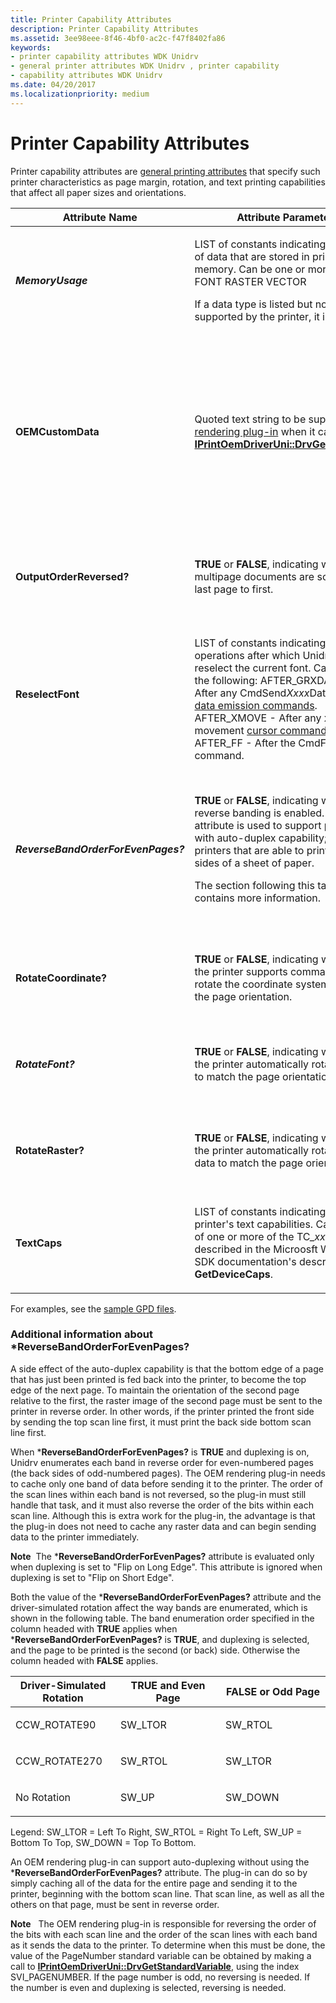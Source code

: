 ```yaml
---
title: Printer Capability Attributes
description: Printer Capability Attributes
ms.assetid: 3ee98eee-8f46-4bf0-ac2c-f47f8402fa86
keywords:
- printer capability attributes WDK Unidrv
- general printer attributes WDK Unidrv , printer capability
- capability attributes WDK Unidrv
ms.date: 04/20/2017
ms.localizationpriority: medium
---
```


# Printer Capability Attributes





Printer capability attributes are [general printing attributes](general-printing-attributes.md) that specify such printer characteristics as page margin, rotation, and text printing capabilities that affect all paper sizes and orientations.

<table>
<colgroup>
<col width="33%" />
<col width="33%" />
<col width="33%" />
</colgroup>
<thead>
<tr class="header">
<th>Attribute Name</th>
<th>Attribute Parameter</th>
<th>Comments</th>
</tr>
</thead>
<tbody>
<tr class="odd">
<td><p><em><strong>MemoryUsage</strong></p></td>
<td><p></p>
LIST of constants indicating the types of data that are stored in printer memory. Can be one or more of:
FONT
RASTER
VECTOR
<p>If a data type is listed but not supported by the printer, it is ignored.</p></td>
<td><p>Optional. If not specified, the default value is LIST(FONT, RASTER, VECTOR). For more information, see <a href="describing-printer-memory-configurations.md" data-raw-source="[Describing Printer Memory Configurations](describing-printer-memory-configurations.md)">Describing Printer Memory Configurations</a>.</p></td>
</tr>
<tr class="even">
<td><p></em><strong>OEMCustomData</strong></p></td>
<td><p>Quoted text string to be supplied to a <a href="rendering-plug-ins.md" data-raw-source="[rendering plug-in](rendering-plug-ins.md)">rendering plug-in</a> when it calls <a href="https://docs.microsoft.com/windows-hardware/drivers/ddi/prcomoem/nf-prcomoem-iprintoemdriveruni-drvgetgpddata" data-raw-source="[&lt;strong&gt;IPrintOemDriverUni::DrvGetGPDData&lt;/strong&gt;](https://docs.microsoft.com/windows-hardware/drivers/ddi/prcomoem/nf-prcomoem-iprintoemdriveruni-drvgetgpddata)"><strong>IPrintOemDriverUni::DrvGetGPDData</strong></a>.</p></td>
<td><p>Required if a rendering plug-in calls <strong>IPrintOemDriverUni::DrvGetGPDData</strong>.</p>
<p>Interpretation of text string contents is determined by the rendering plug-in.</p>
<p>This attribute is a relocatable global attribute; it may be placed at the root level (see <a href="root-level-only-attributes.md" data-raw-source="[Root-Level-Only Attributes](root-level-only-attributes.md)">Root-Level-Only Attributes</a>) to signify that it has no dependency on printer configuration, or it may appear with <em>Option or *Case constructs if there is some dependency.</p></td>
</tr>
<tr class="odd">
<td><p></em><strong>OutputOrderReversed?</strong></p></td>
<td><p><strong>TRUE</strong> or <strong>FALSE</strong>, indicating whether multipage documents are sorted from last page to first.</p></td>
<td><p>Optional. If not specified, the default value is <strong>FALSE</strong>.</p>
<p>The EXTERN_GLOBAL symbol should not be used with <em><strong>OutputOrderReversed?</strong>.</p></td>
</tr>
<tr class="even">
<td><p></em><strong>ReselectFont</strong></p></td>
<td><p></p>
LIST of constants indicating operations after which Unidrv must reselect the current font. Can be on of the following:
AFTER_GRXDATA - After any CmdSend<em>Xxxx</em>Data <a href="raster-data-emission-commands.md" data-raw-source="[raster data emission commands](raster-data-emission-commands.md)">raster data emission commands</a>.
AFTER_XMOVE - After any x-movement <a href="cursor-commands.md" data-raw-source="[cursor commands](cursor-commands.md)">cursor commands</a>.
AFTER_FF - After the CmdFF command.</td>
<td><p>Optional. If not specified, Unidrv does not reselect fonts.</p></td>
</tr>
<tr class="odd">
<td><p><em><strong>ReverseBandOrderForEvenPages?</strong></p></td>
<td><p><strong>TRUE</strong> or <strong>FALSE</strong>, indicating whether reverse banding is enabled. This attribute is used to support printers with auto-duplex capability; that is, printers that are able to print on both sides of a sheet of paper.</p>
<p>The section following this table contains more information.</p></td>
<td><p>The default value of this attribute is <strong>FALSE</strong>. Setting this attribute to <strong>TRUE</strong> enables reverse banding order.</p>
<p>This attribute is a relocatable global attribute; it may be placed at the root level (see <a href="root-level-only-attributes.md" data-raw-source="[Root-Level-Only Attributes](root-level-only-attributes.md)">Root-Level-Only Attributes</a>) to signify that it has no dependency on printer configuration, or it may appear with *Option or *Case constructs if there is some dependency.</p></td>
</tr>
<tr class="even">
<td><p></em><strong>RotateCoordinate?</strong></p></td>
<td><p><strong>TRUE</strong> or <strong>FALSE</strong>, indicating whether the printer supports commands to rotate the coordinate system to match the page orientation.</p></td>
<td><p>Optional. If not specified, the default value is <strong>FALSE</strong>. If <strong>TRUE</strong>, <em>Option entries for the Orientation feature must specify printer commands. Cannot be placed in a <a href="conditional-statements.md" data-raw-source="[&lt;/em&gt;Case](conditional-statements.md)"></em>Case</a> entry.</p></td>
</tr>
<tr class="odd">
<td><p><em><strong>RotateFont?</strong></p></td>
<td><p><strong>TRUE</strong> or <strong>FALSE</strong>, indicating whether the printer automatically rotates fonts to match the page orientation.</p></td>
<td><p>Optional. If not specified, the default value is <strong>FALSE</strong>. If <strong>TRUE</strong>, then *<strong>RotateCoordinate?</strong> must also be <strong>TRUE</strong>. Cannot be placed in a *Case entry.</p></td>
</tr>
<tr class="even">
<td><p></em><strong>RotateRaster?</strong></p></td>
<td><p><strong>TRUE</strong> or <strong>FALSE</strong>, indicating whether the printer automatically rotates raster data to match the page orientation.</p></td>
<td><p>Optional. If not specified, the default value is <strong>FALSE</strong>. If <strong>TRUE</strong>, then <em><strong>RotateCoordinate?</strong> must also be <strong>TRUE</strong>. Cannot be placed in a *Case entry.</p></td>
</tr>
<tr class="odd">
<td><p></em><strong>TextCaps</strong></p></td>
<td><p>LIST of constants indicating the printer's text capabilities. Can consist of one or more of the TC_<em>xxx</em> flags described in the Microosft Windows SDK documentation's description of <strong>GetDeviceCaps</strong>.</p></td>
<td><p>Optional. If not specified, Unidrv assumes no text capabilities are supported.</p></td>
</tr>
</tbody>
</table>

 

For examples, see the [sample GPD files](sample-gpd-files.md).

### <a href="" id="additional-information-about--reversebandorderforevenpages-"></a>Additional information about \*ReverseBandOrderForEvenPages?

A side effect of the auto-duplex capability is that the bottom edge of a page that has just been printed is fed back into the printer, to become the top edge of the next page. To maintain the orientation of the second page relative to the first, the raster image of the second page must be sent to the printer in reverse order. In other words, if the printer printed the front side by sending the top scan line first, it must print the back side bottom scan line first.

When \***ReverseBandOrderForEvenPages?** is **TRUE** and duplexing is on, Unidrv enumerates each band in reverse order for even-numbered pages (the back sides of odd-numbered pages). The OEM rendering plug-in needs to cache only one band of data before sending it to the printer. The order of the scan lines within each band is not reversed, so the plug-in must still handle that task, and it must also reverse the order of the bits within each scan line. Although this is extra work for the plug-in, the advantage is that the plug-in does not need to cache any raster data and can begin sending data to the printer immediately.

**Note**  The \***ReverseBandOrderForEvenPages?** attribute is evaluated only when duplexing is set to "Flip on Long Edge". This attribute is ignored when duplexing is set to "Flip on Short Edge".

 

Both the value of the \***ReverseBandOrderForEvenPages?** attribute and the driver-simulated rotation affect the way bands are enumerated, which is shown in the following table. The band enumeration order specified in the column headed with **TRUE** applies when \***ReverseBandOrderForEvenPages?** is **TRUE**, and duplexing is selected, and the page to be printed is the second (or back) side. Otherwise the column headed with **FALSE** applies.

<table>
<colgroup>
<col width="33%" />
<col width="33%" />
<col width="33%" />
</colgroup>
<thead>
<tr class="header">
<th>Driver-Simulated Rotation</th>
<th><strong>TRUE</strong> and Even Page</th>
<th><strong>FALSE</strong> or Odd Page</th>
</tr>
</thead>
<tbody>
<tr class="odd">
<td><p>CCW_ROTATE90</p></td>
<td><p>SW_LTOR</p></td>
<td><p>SW_RTOL</p></td>
</tr>
<tr class="even">
<td><p>CCW_ROTATE270</p></td>
<td><p>SW_RTOL</p></td>
<td><p>SW_LTOR</p></td>
</tr>
<tr class="odd">
<td><p>No Rotation</p></td>
<td><p>SW_UP</p></td>
<td><p>SW_DOWN</p></td>
</tr>
</tbody>
</table>

 

Legend: SW\_LTOR = Left To Right, SW\_RTOL = Right To Left, SW\_UP = Bottom To Top, SW\_DOWN = Top To Bottom.

An OEM rendering plug-in can support auto-duplexing without using the \***ReverseBandOrderForEvenPages?** attribute. The plug-in can do so by simply caching all of the data for the entire page and sending it to the printer, beginning with the bottom scan line. That scan line, as well as all the others on that page, must be sent in reverse order.

**Note**   The OEM rendering plug-in is responsible for reversing the order of the bits with each scan line and the order of the scan lines with each band as it sends the data to the printer. To determine when this must be done, the value of the PageNumber standard variable can be obtained by making a call to [**IPrintOemDriverUni::DrvGetStandardVariable**](https://docs.microsoft.com/windows-hardware/drivers/ddi/prcomoem/nf-prcomoem-iprintoemdriveruni-drvgetstandardvariable), using the index SVI\_PAGENUMBER. If the page number is odd, no reversing is needed. If the number is even and duplexing is selected, reversing is needed.

 

 

 




